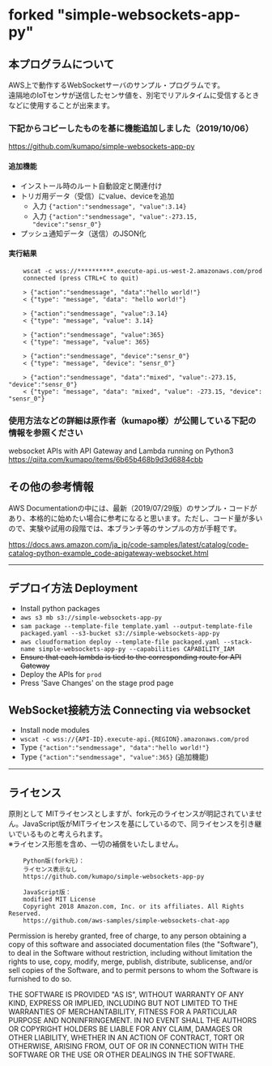 # forked "simple-websockets-app-py"

## 本プログラムについて

AWS上で動作するWebSocketサーバのサンプル・プログラムです。		
遠隔地のIoTセンサが送信したセンサ値を、別宅でリアルタイムに受信するときなどに使用することが出来ます。		

### 下記からコピーしたものを基に機能追加しました（2019/10/06）

<https://github.com/kumapo/simple-websockets-app-py>	

#### 追加機能
- インストール時のルート自動設定と関連付け	
- トリガ用データ（受信）にvalue、deviceを追加	
	- 入力 `{"action":"sendmessage", "value":3.14}`	
	- 入力 `{"action":"sendmessage", "value":-273.15, "device":"sensr_0"}`	
- プッシュ通知データ（送信）のJSON化	

#### 実行結果
		wscat -c wss://**********.execute-api.us-west-2.amazonaws.com/prod	
		connected (press CTRL+C to quit)	
		
		> {"action":"sendmessage", "data":"hello world!"}	
		< {"type": "message", "data": "hello world!"}	
		
		> {"action":"sendmessage", "value":3.14}	
		< {"type": "message", "value": 3.14}	

		> {"action":"sendmessage", "value":365}	
		< {"type": "message", "value": 365}	

		> {"action":"sendmessage", "device":"sensr_0"}	
		< {"type": "message", "device": "sensr_0"}	

		> {"action":"sendmessage", "data":"mixed", "value":-273.15, "device":"sensr_0"}
		< {"type": "message", "data": "mixed", "value": -273.15, "device": "sensr_0"}

### 使用方法などの詳細は原作者（kumapo様）が公開している下記の情報を参照ください

websocket APIs with API Gateway and Lambda running on Python3	
<https://qiita.com/kumapo/items/6b65b468b9d3d6884cbb>	
	
## その他の参考情報

AWS Documentationの中には、最新（2019/07/29版）のサンプル・コードがあり、本格的に始めたい場合に参考になると思います。ただし、コード量が多いので、実験や試用の段階では、本ブランチ等のサンプルの方が手軽です。

<https://docs.aws.amazon.com/ja_jp/code-samples/latest/catalog/code-catalog-python-example_code-apigateway-websocket.html>

--------------------------------------------------------------------------------
## デプロイ方法 Deployment

- Install python packages
- `aws s3 mb s3://simple-websockets-app-py`
- `sam package --template-file template.yaml --output-template-file packaged.yaml --s3-bucket s3://simple-websockets-app-py`
- `aws cloudformation deploy --template-file packaged.yaml --stack-name simple-websockets-app-py --capabilities CAPABILITY_IAM`
- ~~Ensure that each lambda is tied to the corresponding route for API Gateway~~
- Deploy the APIs for `prod`
- Press 'Save Changes' on the stage prod page

## WebSocket接続方法 Connecting via websocket

- Install node modules
- `wscat -c wss://{API-ID}.execute-api.{REGION}.amazonaws.com/prod`
- Type `{"action":"sendmessage", "data":"hello world!"}`
- Type `{"action":"sendmessage", "value":365}` (追加機能)

--------------------------------------------------------------------------------
## ライセンス

原則として MITライセンスとしますが、fork元のライセンスが明記されていません。JavaScript版がMITライセンスを基にしているので、同ライセンスを引き継いでいるものと考えられます。		
※ライセンス形態を含め、一切の補償をいたしません。	

		Python版(fork元)：	
		ライセンス表示なし	
		https://github.com/kumapo/simple-websockets-app-py

		JavaScript版：	
		modified MIT License	
		Copyright 2018 Amazon.com, Inc. or its affiliates. All Rights Reserved.	
		https://github.com/aws-samples/simple-websockets-chat-app
		
Permission is hereby granted, free of charge, to any person obtaining a copy of
this software and associated documentation files (the "Software"), to deal in
the Software without restriction, including without limitation the rights to
use, copy, modify, merge, publish, distribute, sublicense, and/or sell copies of
the Software, and to permit persons to whom the Software is furnished to do so.

THE SOFTWARE IS PROVIDED "AS IS", WITHOUT WARRANTY OF ANY KIND, EXPRESS OR
IMPLIED, INCLUDING BUT NOT LIMITED TO THE WARRANTIES OF MERCHANTABILITY, FITNESS
FOR A PARTICULAR PURPOSE AND NONINFRINGEMENT. IN NO EVENT SHALL THE AUTHORS OR
COPYRIGHT HOLDERS BE LIABLE FOR ANY CLAIM, DAMAGES OR OTHER LIABILITY, WHETHER
IN AN ACTION OF CONTRACT, TORT OR OTHERWISE, ARISING FROM, OUT OF OR IN
CONNECTION WITH THE SOFTWARE OR THE USE OR OTHER DEALINGS IN THE SOFTWARE.

